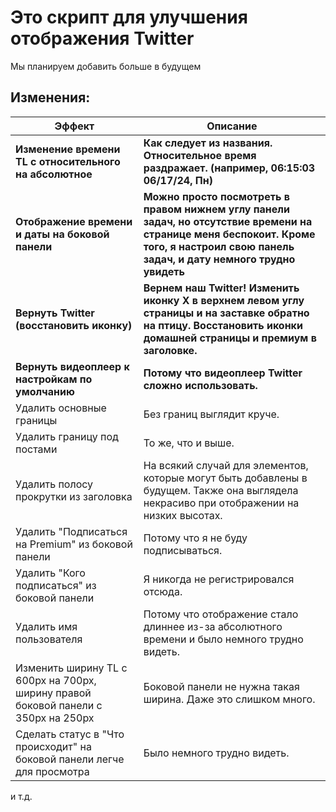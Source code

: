 # Это скрипт для улучшения отображения Twitter

Мы планируем добавить больше в будущем

## Изменения:

| Эффект                                                                             | Описание                                                                                                                                                                                 |
| ---------------------------------------------------------------------------------- | ---------------------------------------------------------------------------------------------------------------------------------------------------------------------------------------- |
| **Изменение времени TL с относительного на абсолютное**                            | **Как следует из названия. Относительное время раздражает. (например, 06:15:03 06/17/24, Пн)**                                                                                           |
| **Отображение времени и даты на боковой панели**                                   | **Можно просто посмотреть в правом нижнем углу панели задач, но отсутствие времени на странице меня беспокоит. Кроме того, я настроил свою панель задач, и дату немного трудно увидеть** |
| **Вернуть Twitter (восстановить иконку)**                                          | **Вернем наш Twitter! Изменить иконку X в верхнем левом углу страницы и на заставке обратно на птицу. Восстановить иконки домашней страницы и премиум в заголовке.**                     |
| **Вернуть видеоплеер к настройкам по умолчанию**                                   | **Потому что видеоплеер Twitter сложно использовать.**                                                                                                                                   |
| Удалить основные границы                                                           | Без границ выглядит круче.                                                                                                                                                               |
| Удалить границу под постами                                                        | То же, что и выше.                                                                                                                                                                       |
| Удалить полосу прокрутки из заголовка                                              | На всякий случай для элементов, которые могут быть добавлены в будущем. Также она выглядела некрасиво при отображении на низких высотах.                                                 |
| Удалить "Подписаться на Premium" из боковой панели                                 | Потому что я не буду подписываться.                                                                                                                                                      |
| Удалить "Кого подписаться" из боковой панели                                       | Я никогда не регистрировался отсюда.                                                                                                                                                     |
| Удалить имя пользователя                                                           | Потому что отображение стало длиннее из-за абсолютного времени и было немного трудно видеть.                                                                                             |
| Изменить ширину TL с 600px на 700px, ширину правой боковой панели с 350px на 250px | Боковой панели не нужна такая ширина. Даже это слишком много.                                                                                                                            |
| Сделать статус в "Что происходит" на боковой панели легче для просмотра            | Было немного трудно видеть.                                                                                                                                                              |

и т.д.
